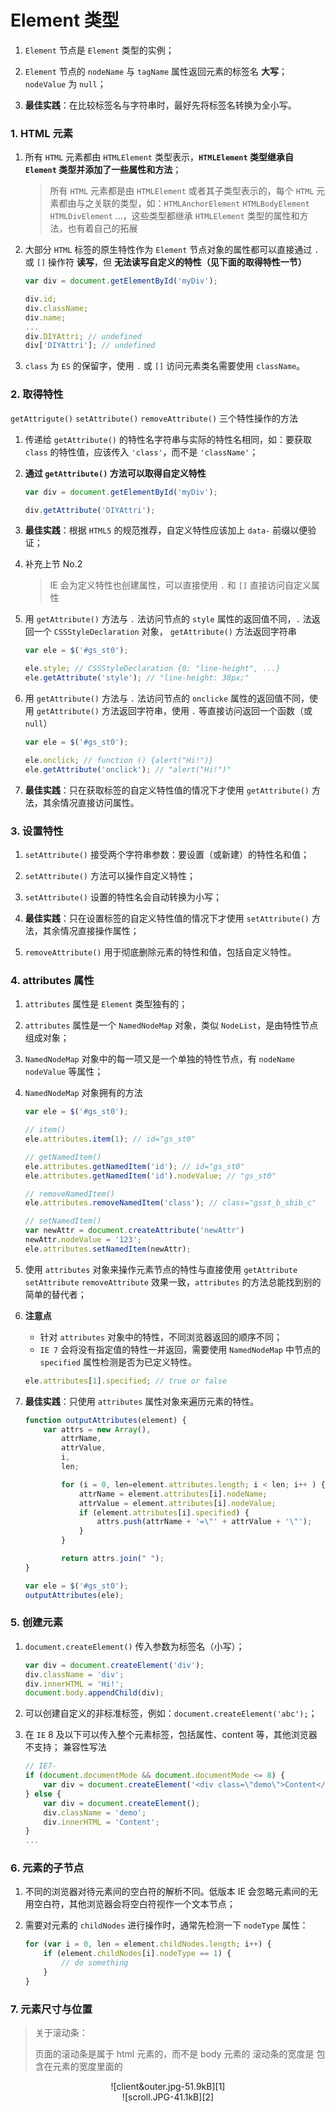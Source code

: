 # Element 类型
1. `Element` 节点是 `Element` 类型的实例；

2. `Element` 节点的 `nodeName` 与 `tagName` 属性返回元素的标签名 **大写**；`nodeValue` 为 `null`；

3. **最佳实践**：在比较标签名与字符串时，最好先将标签名转换为全小写。

### 1. HTML 元素
1. 所有 `HTML` 元素都由 `HTMLElement` 类型表示，**`HTMLElement` 类型继承自 `Element` 类型并添加了一些属性和方法**；
    > 所有 `HTML` 元素都是由 `HTMLElement` 或者其子类型表示的，每个 `HTML` 元素都由与之关联的类型，如：`HTMLAnchorElement` `HTMLBodyElement` `HTMLDivElement` ...，这些类型都继承 `HTMLElement` 类型的属性和方法，也有着自己的拓展

2. 大部分 `HTML` 标签的原生特性作为 `Element` 节点对象的属性都可以直接通过 `.` 或 `[]` 操作符 **读写**，但 **无法读写自定义的特性（见下面的取得特性一节）**
    ```javascript
    var div = document.getElementById('myDiv');

    div.id;
    div.className;
    div.name;
    ...
    div.DIYAttri; // undefined
    div['DIYAttri']; // undefined
    ```

3. `class` 为 `ES` 的保留字，使用 `.` 或 `[]` 访问元素类名需要使用 `className`。

### 2. 取得特性
`getAttrigute()` `setAttribute()` `removeAttribute()` 三个特性操作的方法

1. 传递给 `getAttribute()` 的特性名字符串与实际的特性名相同，如：要获取 `class` 的特性值，应该传入 `'class'`，而不是 `'className'`；

2. **通过 `getAttribute()` 方法可以取得自定义特性**
    ```javascript
    var div = document.getElementById('myDiv');

    div.getAttribute('DIYAttri');
    ```

3. **最佳实践**：根据 `HTML5` 的规范推荐，自定义特性应该加上 `data-` 前缀以便验证；

4. 补充上节 No.2
    >IE 会为定义特性也创建属性，可以直接使用 `.` 和 `[]` 直接访问自定义属性

5. 用 `getAttribute()` 方法与 `.` 法访问节点的 `style` 属性的返回值不同，`.` 法返回一个 `CSSStyleDeclaration` 对象， `getAttribute()` 方法返回字符串
    ```javascript
    var ele = $('#gs_st0');

    ele.style; // CSSStyleDeclaration {0: "line-height", ...}
    ele.getAttribute('style'); // "line-height: 38px;"
    ```

6. 用 `getAttribute()` 方法与 `.` 法访问节点的 `onclicke` 属性的返回值不同，使用 `getAttribute()` 方法返回字符串，使用 `.` 等直接访问返回一个函数（或 `null`）
    ```javascript
    var ele = $('#gs_st0');

    ele.onclick; // function () {alert("Hi!")}
    ele.getAttribute('onclick'); // "alert("Hi!")"
    ```

7. **最佳实践**：只在获取标签的自定义特性值的情况下才使用 `getAttribute()` 方法，其余情况直接访问属性。

### 3. 设置特性
1. `setAttribute()` 接受两个字符串参数：要设置（或新建）的特性名和值；

2. `setAttribute()` 方法可以操作自定义特性；

3. `setAttribute()` 设置的特性名会自动转换为小写；

4. **最佳实践**：只在设置标签的自定义特性值的情况下才使用 `setAttribute()` 方法，其余情况直接操作属性；

5. `removeAttribute()` 用于彻底删除元素的特性和值，包括自定义特性。

### 4. attributes 属性
1. `attributes` 属性是 `Element` 类型独有的；

2. `attributes` 属性是一个 `NamedNodeMap` 对象，类似 `NodeList`，是由特性节点组成对象；

3. `NamedNodeMap` 对象中的每一项又是一个单独的特性节点，有 `nodeName` `nodeValue` 等属性；

4. `NamedNodeMap` 对象拥有的方法
    ```javascript
    var ele = $('#gs_st0');

    // item()
    ele.attributes.item(1); // id="gs_st0"

    // getNamedItem()
    ele.attributes.getNamedItem('id'); // id="gs_st0"
    ele.attributes.getNamedItem('id').nodeValue; // "gs_st0"

    // removeNamedItem()
    ele.attributes.removeNamedItem('class'); // class="gsst_b_sbib_c"

    // setNamedItem()
    var newAttr = document.createAttribute('newAttr')
    newAttr.nodeValue = '123';
    ele.attributes.setNamedItem(newAttr);
    ```

5. 使用 `attributes` 对象来操作元素节点的特性与直接使用 `getAttribute` `setAttribute` `removeAttribute` 效果一致，`attributes` 的方法总能找到别的简单的替代者；

6. **注意点**
    * 针对 `attributes` 对象中的特性，不同浏览器返回的顺序不同；
    * `IE 7` 会将没有指定值的特性一并返回，需要使用 `NamedNodeMap` 中节点的 `specified` 属性检测是否为已定义特性。
    ```javascript
    ele.attributes[1].specified; // true or false
    ```

7. **最佳实践**：只使用 `attributes` 属性对象来遍历元素的特性。
    ```javascript
    function outputAttributes(element) {
        var attrs = new Array(),
            attrName,
            attrValue,
            i,
            len;

            for (i = 0, len=element.attributes.length; i < len; i++ ) {
                attrName = element.attributes[i].nodeName;
                attrValue = element.attributes[i].nodeValue;
                if (element.attributes[i].specified) {
                    attrs.push(attrName + '=\"' + attrValue + '\"');
                }
            }

            return attrs.join(" ");
    }

    var ele = $('#gs_st0');
    outputAttributes(ele);
    ```

### 5. 创建元素
1. `document.createElement()` 传入参数为标签名（小写）；
    ```javascript
    var div = document.createElement('div');
    div.className = 'div';
    div.innerHTML = 'Hi!';
    document.body.appendChild(div);
    ```

2. 可以创建自定义的非标准标签，例如：`document.createElement('abc');`；

3. 在 `IE` 8 及以下可以传入整个元素标签，包括属性、content 等，其他浏览器不支持；
    兼容性写法
    ```javascript
    // IE7-
    if (document.documentMode && document.documentMode <= 8) {
        var div = document.createElement('<div class=\"demo\">Content</div>');
    } else {
        var div = document.createElement();
        div.className = 'demo';
        div.innerHTML = 'Content';
    }
    ...
    ```

### 6. 元素的子节点
1. 不同的浏览器对待元素间的空白符的解析不同。低版本 IE 会忽略元素间的无用空白符，其他浏览器会将空白符视作一个文本节点；

2. 需要对元素的 `childNodes` 进行操作时，通常先检测一下 `nodeType` 属性：
    ```javascript
    for (var i = 0, len = element.childNodes.length; i++) {
        if (element.childNodes[i].nodeType == 1) {
            // do something
        }
    }
    ```

### 7. 元素尺寸与位置

> 关于滚动条：
>
> 页面的滚动条是属于 html 元素的，而不是 body 元素的
> 滚动条的宽度是 包含在元素的宽度里面的

<span style="display:block; text-align:center">
![client&outer.jpg-51.9kB][1]
</span>

<span style="display:block; text-align:center">
![scroll.JPG-41.1kB][2]
</span>

  [1]: http://static.zybuluo.com/yangfch3/0arkpkfnxsu06vk3akwxq5m0/client&outer.jpg
  [2]: http://static.zybuluo.com/yangfch3/gy5e83d28kvn6s4hg9jemvtb/scroll.JPG
